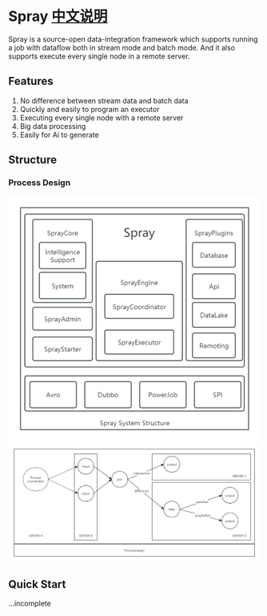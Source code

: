 # Spray [中文说明](Readme_zh.md)
Spray is a source-open data-integration framework which supports running a job with dataflow both in stream mode and batch mode. And it also supports execute every single node in a remote server.
## Features
1. No difference between stream data and batch data
2. Quickly and easily to program an executor
3. Executing every single node with a remote server
4. Big data processing
5. Easily for Ai to generate
## Structure
### Process Design
![SpraySystemStructure.png](images%2FSpraySystemStructure.png)
![SprayProcessDesign.png](images%2FSprayProcessDesign.png)
## Quick Start
...incomplete